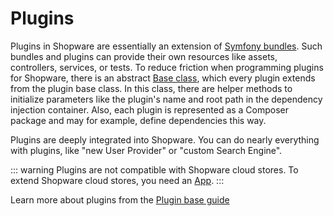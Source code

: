 # Plugins

Plugins in Shopware are essentially an extension of [Symfony bundles](https://symfony.com/doc/current/bundles.html#creating-a-bundle). Such bundles and plugins can provide their own resources like assets, controllers, services, or tests. To reduce friction when programming plugins for Shopware, there is an abstract [Base class](../../guides/plugins/plugins/plugin-base-guide#create-your-first-plugin), which every plugin extends from the plugin base class. In this class, there are helper methods to initialize parameters like the plugin's name and root path in the dependency injection container. Also, each plugin is represented as a Composer package and may for example, define dependencies this way.

Plugins are deeply integrated into Shopware. You can do nearly everything with plugins, like "new User Provider" or "custom Search Engine".

::: warning
Plugins are not compatible with Shopware cloud stores. To extend Shopware cloud stores, you need an [App](apps-concept).
:::

Learn more about plugins from the [Plugin base guide](../../guides/plugins/plugins/plugin-base-guide)
